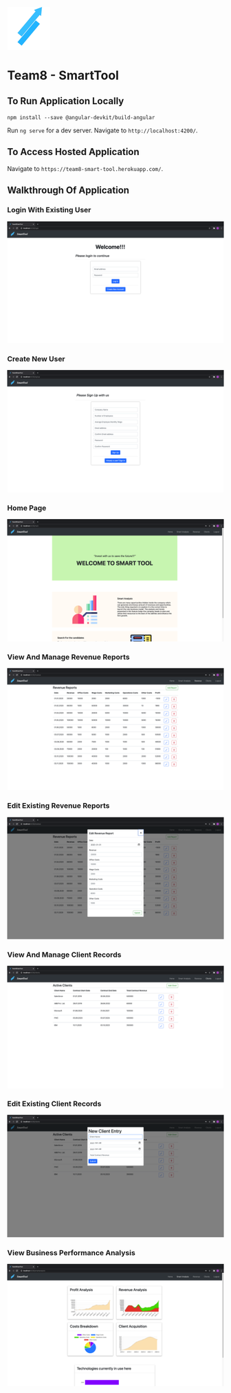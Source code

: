 ![Logo](/assets/smarttool_logo_small.png)
# Team8 - SmartTool

## To Run Application Locally

```
npm install --save @angular-devkit/build-angular
```

Run `ng serve` for a dev server. Navigate to `http://localhost:4200/`.

## To Access Hosted Application
Navigate to `https://team8-smart-tool.herokuapp.com/`.

## Walkthrough Of Application

### Login With Existing User
![1](/assets/readme/1.png)

### Create New User
![2](/assets/readme/2.png)

### Home Page
![3](/assets/readme/3.png)

### View And Manage Revenue Reports
![4](/assets/readme/4.png)

### Edit Existing Revenue Reports
![4a](/assets/readme/4a.png)

### View And Manage Client Records
![5](/assets/readme/5.png)

### Edit Existing Client Records
![5a](/assets/readme/5a.png)

### View Business Performance Analysis
![6](/assets/readme/6.png)
